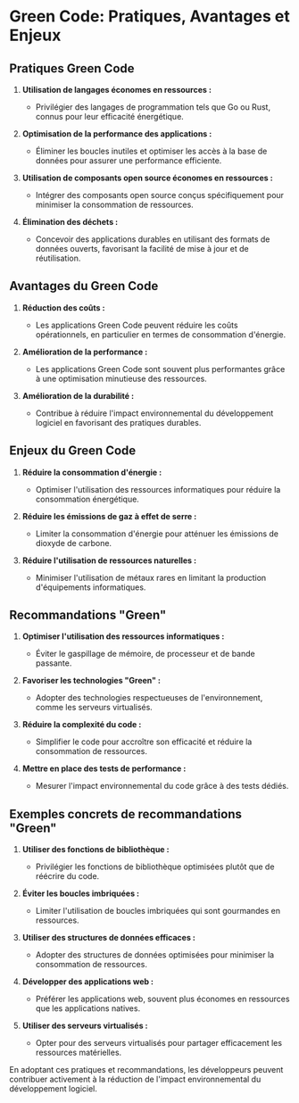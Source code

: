 # Green Code: Pratiques, Avantages et Enjeux

## Pratiques Green Code

1. **Utilisation de langages économes en ressources :**
   - Privilégier des langages de programmation tels que Go ou Rust, connus pour leur efficacité énergétique.

2. **Optimisation de la performance des applications :**
   - Éliminer les boucles inutiles et optimiser les accès à la base de données pour assurer une performance efficiente.

3. **Utilisation de composants open source économes en ressources :**
   - Intégrer des composants open source conçus spécifiquement pour minimiser la consommation de ressources.

4. **Élimination des déchets :**
   - Concevoir des applications durables en utilisant des formats de données ouverts, favorisant la facilité de mise à jour et de réutilisation.

## Avantages du Green Code

1. **Réduction des coûts :**
   - Les applications Green Code peuvent réduire les coûts opérationnels, en particulier en termes de consommation d'énergie.

2. **Amélioration de la performance :**
   - Les applications Green Code sont souvent plus performantes grâce à une optimisation minutieuse des ressources.

3. **Amélioration de la durabilité :**
   - Contribue à réduire l'impact environnemental du développement logiciel en favorisant des pratiques durables.

## Enjeux du Green Code

1. **Réduire la consommation d'énergie :**
   - Optimiser l'utilisation des ressources informatiques pour réduire la consommation énergétique.

2. **Réduire les émissions de gaz à effet de serre :**
   - Limiter la consommation d'énergie pour atténuer les émissions de dioxyde de carbone.

3. **Réduire l'utilisation de ressources naturelles :**
   - Minimiser l'utilisation de métaux rares en limitant la production d'équipements informatiques.

## Recommandations "Green"

1. **Optimiser l'utilisation des ressources informatiques :**
   - Éviter le gaspillage de mémoire, de processeur et de bande passante.

2. **Favoriser les technologies "Green" :**
   - Adopter des technologies respectueuses de l'environnement, comme les serveurs virtualisés.

3. **Réduire la complexité du code :**
   - Simplifier le code pour accroître son efficacité et réduire la consommation de ressources.

4. **Mettre en place des tests de performance :**
   - Mesurer l'impact environnemental du code grâce à des tests dédiés.

## Exemples concrets de recommandations "Green"

1. **Utiliser des fonctions de bibliothèque :**
   - Privilégier les fonctions de bibliothèque optimisées plutôt que de réécrire du code.

2. **Éviter les boucles imbriquées :**
   - Limiter l'utilisation de boucles imbriquées qui sont gourmandes en ressources.

3. **Utiliser des structures de données efficaces :**
   - Adopter des structures de données optimisées pour minimiser la consommation de ressources.

4. **Développer des applications web :**
   - Préférer les applications web, souvent plus économes en ressources que les applications natives.

5. **Utiliser des serveurs virtualisés :**
   - Opter pour des serveurs virtualisés pour partager efficacement les ressources matérielles.

En adoptant ces pratiques et recommandations, les développeurs peuvent contribuer activement à la réduction de l'impact environnemental du développement logiciel.
